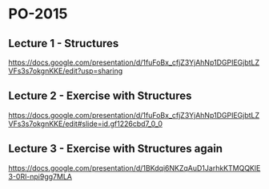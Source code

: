 # PO-2015

## Lecture 1 - Structures
https://docs.google.com/presentation/d/1fuFoBx_cfjZ3YjAhNp1DGPIEGjbtLZVFs3s7okgnKKE/edit?usp=sharing

## Lecture 2 - Exercise with Structures
https://docs.google.com/presentation/d/1fuFoBx_cfjZ3YjAhNp1DGPIEGjbtLZVFs3s7okgnKKE/edit#slide=id.gf1226cbd7_0_0

## Lecture 3 - Exercise with Structures again
https://docs.google.com/presentation/d/1BKdqi6NKZqAuD1JarhkKTMQQKlE3-0Rl-npi9gg7MLA
